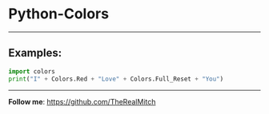 # Python-Colors
---
## Examples:
```python
import colors
print("I" + Colors.Red + "Love" + Colors.Full_Reset + "You")
```
---
**Follow me**: https://github.com/TheRealMitch
